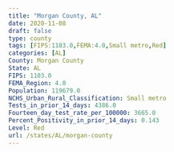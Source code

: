 ```yaml
---
title: "Morgan County, AL"
date: 2020-11-08
draft: false
type: county
tags: [FIPS:1103.0,FEMA:4.0,Small metro,Red]
categories: [AL]
County: Morgan County
State: AL
FIPS: 1103.0
FEMA_Region: 4.0
Population: 119679.0
NCHS_Urban_Rural_Classification: Small metro
Tests_in_prior_14_days: 4386.0
Fourteen_day_test_rate_per_100000: 3665.0
Percent_Positivity_in_prior_14_days: 0.143
Level: Red
url: /states/AL/morgan-county
---
```



